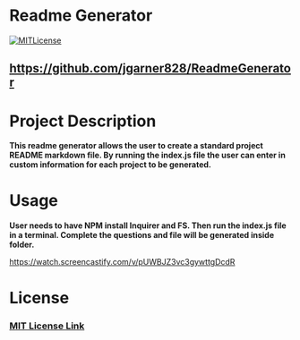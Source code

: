 # Readme Generator
  
  [![MITLicense](https://img.shields.io/badge/License-MITLicense-<COLOR>.svg)](https://shields.io/)
  
  ## https://github.com/jgarner828/ReadmeGenerator
  
  # Project Description
  
  **This readme generator allows the user to create a standard project README markdown file. By running the index.js file the user can enter in custom information for each project to be generated.**

  # Usage

  **User needs to have NPM install Inquirer and FS. Then run the index.js file in a terminal. Complete the questions and file will be generated inside folder.**

  https://watch.screencastify.com/v/pUWBJZ3vc3gywttgDcdR

  
  
  # License
  
  ### [MIT License Link](https://opensource.org/licenses/MIT)
  